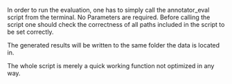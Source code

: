 In order to run the evaluation, one has to simply call the annotator_eval script from the terminal.
No Parameters are required.
Before calling the script one should check the correctness of all paths included in the script to be set correctly.

The generated results will be written to the same folder the data is located in.

The whole script is merely a quick working function not optimized in any way.
